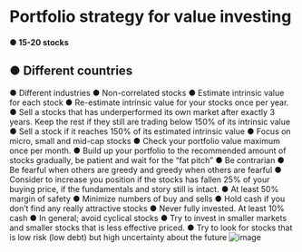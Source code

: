 # Portfolio strategy for value investing

#### ● 15-20 stocks
## ● Different countries
●	Different industries
●	Non-correlated stocks
●	Estimate intrinsic value for each stock
●	Re-estimate intrinsic value for your stocks once per year. 
●	Sell a stocks that has underperformed its own market after exactly 3 years. Keep the rest if they still are trading below 150% of its intrinsic value
●	Sell a stock if it reaches 150% of its estimated intrinsic value
●	Focus on micro, small and mid-cap stocks
●	Check your portfolio value maximum once per month.
●	Build up your portfolio to the recommended amount of stocks gradually, be patient and wait for the “fat pitch”
●	Be contrarian
●	Be fearful when others are greedy and greedy when others are fearful
●	Consider to increase you position if the stocks has fallen 25% of your buying price, if the fundamentals and story still is intact.
●	At least 50% margin of safety
●	Minimize numbers of buy and sells
●	Hold cash if you don’t find any really attractive stocks
●	Never fully invested. At least 10% cash
●	In general; avoid cyclical stocks
●	Try to invest in smaller markets and smaller stocks that is less effective priced.
●	Try to look for stocks that is low risk (low debt) but high uncertainty about the future
![image](https://github.com/user-attachments/assets/d7821cd2-eef6-415c-bec5-ddb68858cdd1)
